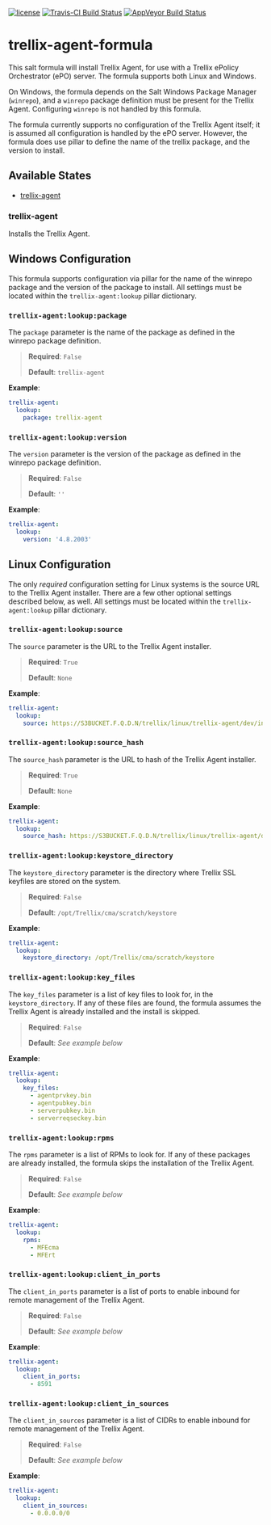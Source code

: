 [![license](https://img.shields.io/github/license/MetroStar/trellix-agent-formula.svg)](./LICENSE)
[![Travis-CI Build Status](https://travis-ci.org/MetroStar/trellix-agent-formula.svg)](https://travis-ci.org/MetroStar/trellix-agent-formula)
[![AppVeyor Build Status](https://ci.appveyor.com/api/projects/status/github/MetroStar/trellix-agent-formula?branch=master&svg=true)](https://ci.appveyor.com/project/MetroStar/trellix-agent-formula)

# trellix-agent-formula

This salt formula will install Trellix Agent, for use with a Trellix ePolicy
Orchestrator (ePO) server. The formula supports both Linux and Windows.

On Windows, the formula depends on the Salt Windows Package Manager (`winrepo`),
and a `winrepo` package definition must be present for the Trellix Agent.
Configuring `winrepo` is not handled by this formula.

The formula currently supports no configuration of the Trellix Agent itself; it
is assumed all configuration is handled by the ePO server. However, the formula
does use pillar to define the name of the trellix package, and the version to
install.

## Available States

-   [trellix-agent](#trellix-agent)

### trellix-agent

Installs the Trellix Agent.

## Windows Configuration

This formula supports configuration via pillar for the name of the winrepo
package and the version of the package to install. All settings must be
located within the `trellix-agent:lookup` pillar dictionary.

### `trellix-agent:lookup:package`

The `package` parameter is the name of the package as defined in the winrepo
package definition.

>**Required**: `False`
>
>**Default**: `trellix-agent`

**Example**:

```yaml
trellix-agent:
  lookup:
    package: trellix-agent
```

### `trellix-agent:lookup:version`

The `version` parameter is the version of the package as defined in the
winrepo package definition.

>**Required**: `False`
>
>**Default**: `''`

**Example**:

```yaml
trellix-agent:
  lookup:
    version: '4.8.2003'
```

## Linux Configuration

The only _required_ configuration setting for Linux systems is the source URL
to the Trellix Agent installer. There are a few other optional settings
described below, as well. All settings must be located within the
`trellix-agent:lookup` pillar dictionary.

### `trellix-agent:lookup:source`

The `source` parameter is the URL to the Trellix Agent installer.

>**Required**: `True`
>
>**Default**: `None`

**Example**:

```yaml
trellix-agent:
  lookup:
    source: https://S3BUCKET.F.Q.D.N/trellix/linux/trellix-agent/dev/install.sh
```

### `trellix-agent:lookup:source_hash`

The `source_hash` parameter is the URL to hash of the Trellix Agent installer.

>**Required**: `True`
>
>**Default**: `None`

**Example**:

```yaml
trellix-agent:
  lookup:
    source_hash: https://S3BUCKET.F.Q.D.N/trellix/linux/trellix-agent/dev/install.sh.SHA512
```

### `trellix-agent:lookup:keystore_directory`

The `keystore_directory` parameter is the directory where Trellix SSL keyfiles
are stored on the system.

>**Required**: `False`
>
>**Default**: `/opt/Trellix/cma/scratch/keystore`

**Example**:

```yaml
trellix-agent:
  lookup:
    keystore_directory: /opt/Trellix/cma/scratch/keystore
```

### `trellix-agent:lookup:key_files`

The `key_files` parameter is a list of key files to look for, in the
`keystore_directory`. If any of these files are found, the formula assumes the
Trellix Agent is already installed and the install is skipped.

>**Required**: `False`
>
>**Default**: _See example below_

**Example**:

```yaml
trellix-agent:
  lookup:
    key_files:
      - agentprvkey.bin
      - agentpubkey.bin
      - serverpubkey.bin
      - serverreqseckey.bin
```

### `trellix-agent:lookup:rpms`

The `rpms` parameter is a list of RPMs to look for. If any of these packages
are already installed, the formula skips the installation of the Trellix Agent.

>**Required**: `False`
>
>**Default**: _See example below_

**Example**:

```yaml
trellix-agent:
  lookup:
    rpms:
      - MFEcma
      - MFErt
```

### `trellix-agent:lookup:client_in_ports`

The `client_in_ports` parameter is a list of ports to enable inbound for remote
management of the Trellix Agent.

>**Required**: `False`
>
>**Default**: _See example below_

**Example**:

```yaml
trellix-agent:
  lookup:
    client_in_ports:
      - 8591
```

### `trellix-agent:lookup:client_in_sources`

The `client_in_sources` parameter is a list of CIDRs to enable inbound for remote
management of the Trellix Agent.

>**Required**: `False`
>
>**Default**: _See example below_

**Example**:

```yaml
trellix-agent:
  lookup:
    client_in_sources:
      - 0.0.0.0/0
```
